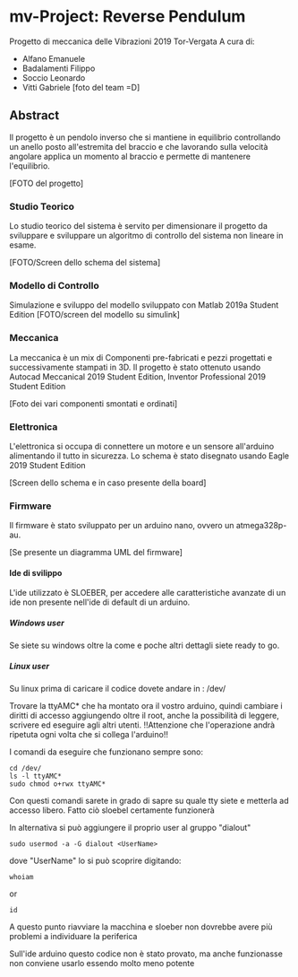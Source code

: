 # mv-Project: Reverse Pendulum
Progetto di meccanica delle Vibrazioni 2019 Tor-Vergata
A cura di:
- Alfano Emanuele
- Badalamenti Filippo
- Soccio Leonardo
- Vitti Gabriele
[foto del team =D]
## Abstract
Il progetto è un pendolo inverso che si mantiene in equilibrio controllando un anello posto all'estremita del braccio e che lavorando sulla velocità angolare applica un momento al braccio e permette di mantenere l'equilibrio.

[FOTO del progetto]


### Studio Teorico
Lo studio teorico del sistema è servito per dimensionare il progetto da sviluppare e sviluppare un algoritmo di controllo del sistema non lineare in esame.

[FOTO/Screen dello schema del sistema]

### Modello di Controllo
Simulazione e sviluppo del modello sviluppato con Matlab 2019a Student Edition
[FOTO/screen del modello su simulink]

### Meccanica
La meccanica è un mix di Componenti pre-fabricati e pezzi progettati e successivamente stampati in 3D.
Il progetto è stato ottenuto usando Autocad Meccanical 2019 Student Edition, Inventor Professional 2019 Student Edition

[Foto dei vari componenti smontati e ordinati]

### Elettronica
L'elettronica si occupa di connettere un motore e un sensore all'arduino alimentando il tutto in sicurezza.
Lo schema è stato disegnato usando Eagle 2019 Student Edition

[Screen dello schema e in caso presente della board]

### Firmware
Il firmware è stato sviluppato per un arduino nano, ovvero un atmega328p-au.


[Se presente un diagramma UML del firmware]

#### Ide di svilippo
L'ide utilizzato è SLOEBER, per accedere alle caratteristiche avanzate di un ide non presente nell'ide di default di un arduino.

##### Windows user
Se siete su windows oltre la come e poche altri dettagli siete ready to go.

##### Linux user
Su linux prima di caricare il codice dovete andare in :
    /dev/

Trovare la ttyAMC* che ha montato ora il vostro arduino, quindi cambiare i diritti di accesso aggiungendo oltre il root, anche la possibilità di leggere, scrivere ed eseguire agli altri utenti. 
!!Attenzione che l'operazione andrà ripetuta ogni volta che si collega l'arduino!!

I comandi da eseguire che funzionano sempre sono:

    cd /dev/
    ls -l ttyAMC*
    sudo chmod o+rwx ttyAMC* 


Con questi comandi sarete in grado di sapre su quale tty siete e metterla ad accesso libero. Fatto ciò sloebel certamente funzionerà


In alternativa si può aggiungere il proprio user al gruppo "dialout"

    sudo usermod -a -G dialout <UserName>
dove "UserName" lo si può scoprire digitando:

    whoiam
or

    id
A questo punto riavviare la macchina e sloeber non dovrebbe avere più problemi a individuare la periferica

Sull'ide arduino questo codice non è stato provato, ma anche funzionasse non conviene usarlo essendo molto meno potente
